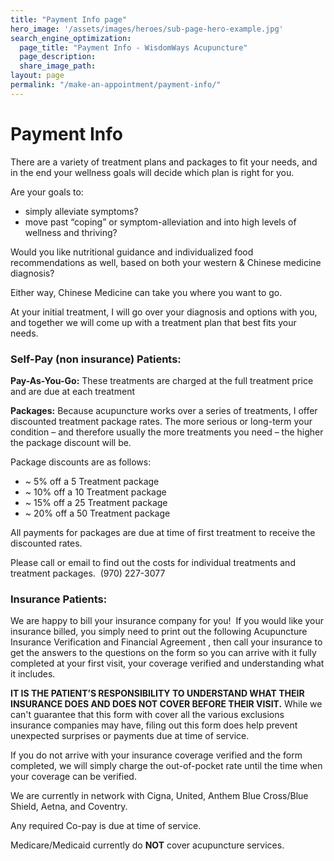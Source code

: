 ```yaml
---
title: "Payment Info page"
hero_image: '/assets/images/heroes/sub-page-hero-example.jpg'
search_engine_optimization:
  page_title: "Payment Info - WisdomWays Acupuncture"
  page_description:
  share_image_path:
layout: page
permalink: "/make-an-appointment/payment-info/"
---
```


# Payment Info

There are a variety of treatment plans and packages to fit your needs, and in the end your wellness goals will decide which plan is right for you.

Are your goals to:

* simply alleviate symptoms?
* move past “coping” or symptom-alleviation and into high levels of wellness and thriving?

Would you like nutritional guidance and individualized food recommendations as well, based on both your western & Chinese medicine diagnosis? &nbsp;

Either way, Chinese Medicine can take you where you want to go.

At your initial treatment, I will go over your diagnosis and options with you, and together we will come up with a treatment plan that best fits your needs.

### Self-Pay (non insurance) Patients:

**Pay-As-You-Go:** These treatments are charged at the full treatment price and are due at each treatment

**Packages:** Because acupuncture works over a series of treatments, I offer discounted treatment package rates. The more serious or long-term your condition – and therefore usually the more treatments you need – the higher the package discount will be. &nbsp;

Package discounts are as follows:

* ~ 5% off a 5 Treatment package
* ~ 10% off a 10 Treatment package
* ~ 15% off a 25 Treatment package
* ~ 20% off a 50 Treatment package

All payments for packages are due at time of first treatment to receive the discounted rates.

Please call or email to find out the costs for individual treatments and treatment packages. &nbsp;(970) 227-3077

### Insurance Patients:

We are happy to bill your insurance company for you! &nbsp;If you would like your insurance billed, you simply need to print out the following Acupuncture Insurance Verification and Financial Agreement , then call your insurance to get the answers to the questions on the form so you can arrive with it fully completed at your first visit, your coverage verified and understanding what it includes.

**IT IS THE PATIENT’S RESPONSIBILITY TO UNDERSTAND WHAT THEIR INSURANCE DOES AND DOES NOT COVER BEFORE THEIR VISIT.** While we can't guarantee that this form with cover all the various exclusions insurance companies may have, filing out this form does help prevent unexpected surprises or payments due at time of service.

If you do not arrive with your insurance coverage verified and the form completed, we will simply charge the out-of-pocket rate until the time when your coverage can be verified.

We are currently in network with Cigna, United, Anthem Blue Cross/Blue Shield, Aetna, and Coventry.

Any required Co-pay is due at time of service.

Medicare/Medicaid currently do **NOT** cover acupuncture services.